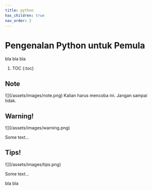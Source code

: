```yaml
---
title: python
has_children: true
nav_order: 2
---
```


# Pengenalan Python untuk Pemula

bla bla bla

1. TOC
{:toc}

## Note
<div class="custom-note" markdown="1">
![](/assets/images/note.png)
Kalian harus mencoba ini. Jangan sampai tidak.
</div>

## Warning!
<div class="custom-warning" markdown="1">
![](/assets/images/warning.png)

Some text...
</div>

## Tips!
<div class="custom-tips" markdown="1">
![](/assets/images/tips.png)

Some text...
</div>

bla bla

